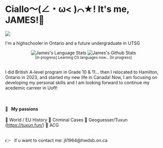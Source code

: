 # Ciallo～(∠・ω< )⌒★! It's me, JAMES!👋

![](https://github.com/halfrost/halfrost/blob/master/icons/header_1.png)

I'm a highschooler in Ontario and a future undergraduate in UTSG

<div align="center">
  <img width="" src="https://github-readme-stats.vercel.app/api/top-langs/?username=Jamessssssama&layout=compact&hide_title=1&card_width=300" alt="James's Language Stats"></img>
  <img src="https://github-readme-stats.vercel.app/api?username=Jamessssssama&show_icons=true" alt="James's Github Stats"></img>
  <br />
  <small>[In progress] Learning CS languages now... [In progress] </small>
  <br />
  <br />
</div>

I did British A-level program in Grade 10 & 11... then I relocated to Hamilton, Ontario in 2023, and started my new life in Canada! Now, I am focusing on developing my personal skills and I am  looking forward to continue my acedemic carreer in Uoft! 

<br />


#### 🧡 &nbsp;&nbsp;My passions

🧡 World / EU History
🧡 Criminal Cases 
🧡 Geoguesser/Tuxun (https://tuxun.fun/)
🧡 ACG


<br />
      <tr>
          <td>
            👉 &nbsp;&nbsp;if u want to contact me: jli1964@hwdsb.on.ca
          </td>
      </tr>
  </table>
</a>
